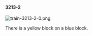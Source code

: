 #### 3213-2
![train-3213-2-0.png](https://github.com/lil-lab/nlvr/raw/master/nlvr/train/images/20/train-3213-2-0.png "train-3213-2-0.png")

There is a yellow block on a blue block.